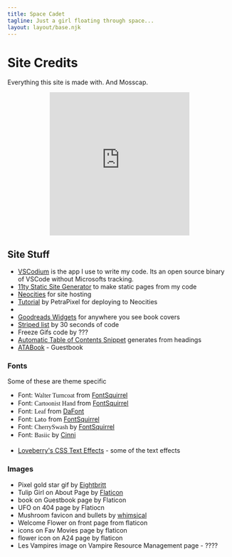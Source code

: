 ```yaml
---
title: Space Cadet
tagline: Just a girl floating through space...
layout: layout/base.njk
---
```



<h1>Site Credits</h1>

<p>Everything this site is made with. And Mosscap.</p>

<div style="text-align:center;">
  <!--10 coins-->
  <iframe width="314" height="321" scrolling="no" src="https://gifypet.neocities.org/pet/pet.html?name=Mosscap&dob=1724573017&gender=undefined&element=Fire&pet=robot.gif&map=forest.jpg&background=&tablecolor=%23529d32&textcolor=black" frameborder="0"></iframe>
</div>

<h2>Site Stuff</h2>
 <ul>
   <li><a href="https://vscodium.com/">VSCodium</a> is the app I use to write my code. Its an open source binary of VSCode without Microsofts tracking. </li>
   <li> <a href="https://www.11ty.dev/">11ty Static Site Generator</a> to make static pages from my code </li>
  <li><a href="https://neocities.org/">Neocities</a> for site hosting</li>
  <li><a href="https://petrapixel.neocities.org/blog/neocities-automatic-deployment">Tutorial</a> by PetraPixel for deploying to Neocities</li>
<li></li>


   <li><a href="https://www.goodreads.com/user/edit?tab=widgets">Goodreads Widgets</a> for anywhere you see book covers</li>
   <li><a href="https://www.30secondsofcode.org/css/s/zebra-striped-list/">Striped list</a> by 30 seconds of code</li>
   <li>Freeze Gifs code by ??? </li>
   <li><a href="https://blog.markdowntools.com/posts/add-table-of-contents-to-markdown-using-javascript">Automatic Table of Contents Snippet</a> generates from headings</li>

   <li><a href="https://atabook.org">ATABook</a> - Guestbook</li>



   </ul>

<h3>Fonts</h3>
<p>Some of these are theme specific</p>
<ul>
  <li>Font: <span style="font-family: walterturncoat";>Walter Turncoat</span> from <a href="https://www.fontsquirrel.com/">FontSquirrel</a></li>
  <li>Font: <span style="font-family: CartoonistHand";>Cartoonist Hand</span> from <a href="https://www.fontsquirrel.com/">FontSquirrel</a></li>
  <li>Font: <span style="font-family: Leaf";>Leaf</span> from <a href="https://www.dafont.com/leaf1.font">DaFont</a></li>
  <li>Font: <span style="font-family: lato";>Lato</span> from <a href="https://www.fontsquirrel.com/">FontSquirrel</a></li>
  <li>Font: <span style="font-family: cherryswash";>CherrySwash</span> by <a href="https://www.fontsquirrel.com/">FontSquirrel</a></li>
  <li>Font: <span style="font-family: basiic";>Basiic</span> by <a href="https://cinni.net/?z=/font">Cinni</a></li>
  <br>
     <li><a href="https://loveberry.nekoweb.org/resources/text">Loveberry's CSS Text Effects</a> - some of the text effects</li>

</ul>

<h3>Images</h3>
<ul>
  <li>Pixel gold star gif by <a href="https://eightbriitt.neocities.org/">Eightbritt</a></li>
  <li>Tulip Girl on About Page by <a href="https://www.flaticon.com/stickers-pack/beautiful-female-avatars">Flaticon</a></li>
 
  <li>book on Guestbook page by Flaticon</li>
  <li>UFO on 404 page by Flatiocn</li>
<li>Mushroom favicon and bullets by <a href="http://whimsical.heartette.net">whimsical</a></li>
<li>Welcome Flower on front page from flaticon</li>
<li>icons on Fav Movies page by flaticon</li>
<li>flower icon on A24 page by flaticon</li>
<li>Les Vampires image on Vampire Resource Management page - ????</li>


</ul>